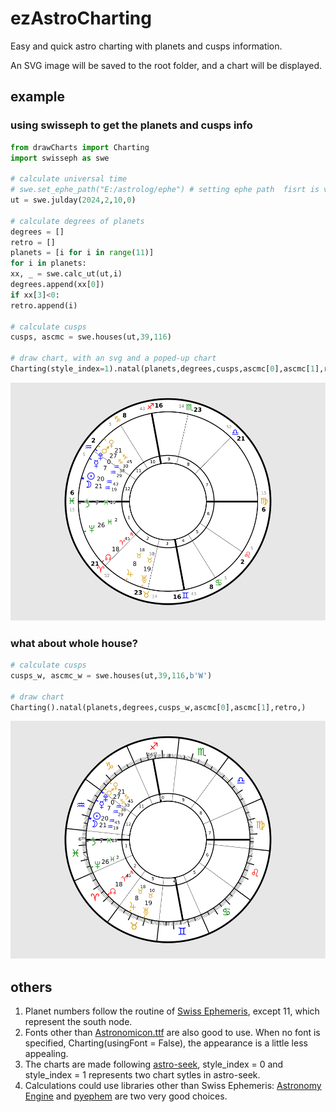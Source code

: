 # ezAstroCharting

Easy and quick astro charting with planets and cusps information.

An SVG image will be saved to the root folder, and a chart will be displayed.

## example

### using swisseph to get the planets and cusps info

```python
from drawCharts import Charting
import swisseph as swe

# calculate universal time
# swe.set_ephe_path("E:/astrolog/ephe") # setting ephe path  fisrt is very recommended, read swisseph docs
ut = swe.julday(2024,2,10,0)

# calculate degrees of planets
degrees = []
retro = []
planets = [i for i in range(11)]
for i in planets:
xx, _ = swe.calc_ut(ut,i)
degrees.append(xx[0])
if xx[3]<0:
retro.append(i)

# calculate cusps
cusps, ascmc = swe.houses(ut,39,116)

# draw chart, with an svg and a poped-up chart
Charting(style_index=1).natal(planets,degrees,cusps,ascmc[0],ascmc[1],retro,)
```

![saved svg](./example_pic/pic1.svg)

### what about whole house?

```python
# calculate cusps
cusps_w, ascmc_w = swe.houses(ut,39,116,b'W')

# draw chart
Charting().natal(planets,degrees,cusps_w,ascmc[0],ascmc[1],retro,)
```

![saved svg](./example_pic/pic2.svg)

## others

1. Planet numbers follow the routine of [Swiss Ephemeris](https://www.astro.com/swisseph/swephprg.htm), except 11, which represent the south node.
2. Fonts other than [Astronomicon.ttf](https://astronomicon.co/en/astronomicon-fonts/) are also good to use. When no font is specified, Charting(usingFont = False), the appearance is a little less appealing.
3. The charts are made following [astro-seek](astro-seek.com), style_index = 0 and style_index = 1 represents two chart sytles in astro-seek.
4. Calculations could use libraries other than Swiss Ephemeris: [Astronomy Engine](https://github.com/cosinekitty/astronomy/tree/master/source/python) and [pyephem](https://rhodesmill.org/pyephem/) are two very good choices.
